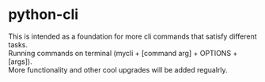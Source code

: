 # python-cli
This is intended as a foundation for more cli commands that satisfy different tasks. <br />
Running commands on terminal (mycli + [command arg] + OPTIONS + [args]). <br />
More functionality and other cool upgrades will be added regualrly. <br />
